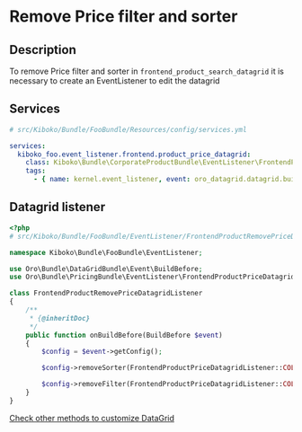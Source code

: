 Remove Price filter and sorter
======================

Description
-----------

To remove Price filter and sorter in `frontend_product_search_datagrid` it is necessary to create an EventListener to edit the datagrid 

Services
--------

```yml
# src/Kiboko/Bundle/FooBundle/Resources/config/services.yml

services:
  kiboko_foo.event_listener.frontend.product_price_datagrid:
    class: Kiboko\Bundle\CorporateProductBundle\EventListener\FrontendProductRemovePriceDatagridListener
    tags:
      - { name: kernel.event_listener, event: oro_datagrid.datagrid.build.before.frontend-product-search-grid, method: onBuildBefore }
```


Datagrid listener
-----------------


```php
<?php
# src/Kiboko/Bundle/FooBundle/EventListener/FrontendProductRemovePriceDatagridListener.php

namespace Kiboko\Bundle\FooBundle\EventListener;

use Oro\Bundle\DataGridBundle\Event\BuildBefore;
use Oro\Bundle\PricingBundle\EventListener\FrontendProductPriceDatagridListener;

class FrontendProductRemovePriceDatagridListener
{
    /**
     * {@inheritDoc}
     */
    public function onBuildBefore(BuildBefore $event)
    {
        $config = $event->getConfig();

        $config->removeSorter(FrontendProductPriceDatagridListener::COLUMN_MINIMAL_PRICE_SORT);

        $config->removeFilter(FrontendProductPriceDatagridListener::COLUMN_MINIMAL_PRICE);
    }
}
```

[Check other methods to customize DataGrid](https://github.com/oroinc/platform/tree/master/src/Oro/Bundle/DataGridBundle)
 